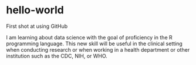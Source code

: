 # hello-world
First shot at using GitHub

I am learning about data science with the goal of proficiency in the R programming language.
This new skill will be useful in the clinical setting when conducting research or when working in a health department or other institution such as the CDC, NIH, or WHO.
